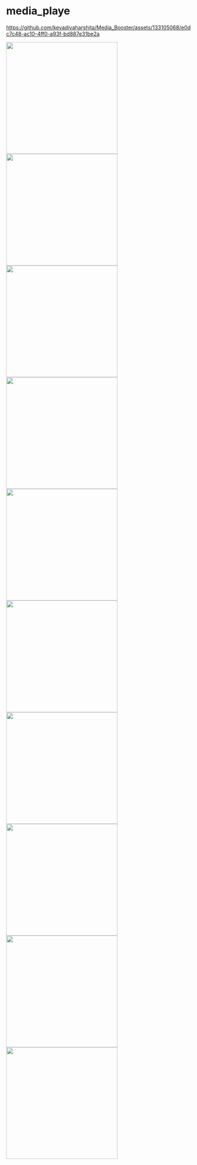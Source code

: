# media_playe



https://github.com/kevadiyaharshita/Media_Booster/assets/133105068/e0dc7c48-ac10-4ff0-a93f-bd887e31be2a


<img src="https://github.com/kevadiyaharshita/Media_Booster/assets/133105068/7c4f2f16-4ad1-4d39-ae89-101686fd8d96" width="300px">
<img src="https://github.com/kevadiyaharshita/Media_Booster/assets/133105068/9e12e0d9-05e5-4a28-90ec-c7f07bb1edd7" width="300px">
<img src="https://github.com/kevadiyaharshita/Media_Booster/assets/133105068/d16f697f-b5b3-4661-9d20-4eca0226cbd0" width="300px">
<img src="https://github.com/kevadiyaharshita/Media_Booster/assets/133105068/0ba9cfee-7873-41fb-b0b8-83723cf75235" width="300px">
<img src="https://github.com/kevadiyaharshita/Media_Booster/assets/133105068/64b89819-da9c-40f9-af3b-774d72b67251" width="300px">
<img src="https://github.com/kevadiyaharshita/Media_Booster/assets/133105068/5dab5dec-252c-473d-83c8-e4ab40d86c85" width="300px">
<img src="https://github.com/kevadiyaharshita/Media_Booster/assets/133105068/78c76194-ba82-478e-8078-ca8602540aac" width="300px">
<img src="https://github.com/kevadiyaharshita/Media_Booster/assets/133105068/8944d5c2-9066-48e9-bfbb-3a4299e46a77" width="300px">
<img src="https://github.com/kevadiyaharshita/Media_Booster/assets/133105068/cb396832-f460-4518-adf6-ab28ed3d3833" width="300px">
<img src="https://github.com/kevadiyaharshita/Media_Booster/assets/133105068/7b21072b-2fd0-41e4-8da3-3cf56092f1cd" width = "300px">













